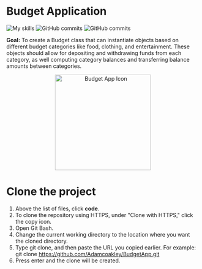 # Budget Application 
<!-- about the project -->
![My skills](https://img.shields.io/static/v1?label=Language&message=Python&color=18a83e&style=for-the-badge) ![GitHub commits](https://img.shields.io/github/contributors/Adamcoakley/BudgetApp?style=for-the-badge) ![GitHub commits](https://img.shields.io/github/last-commit/Adamcoakley/BudgetApp?style=for-the-badge&color=blue) 

**Goal:** To create a Budget class that can instantiate objects based on different budget categories like food, clothing, and entertainment. These objects should allow for depositing and withdrawing funds from each category, as well computing category balances and transferring balance amounts between categories.

<!-- image -->
<p align="center">
    <img src="https://miro.medium.com/max/1024/1*muc_VPB-qVlKtsUhph3Nsg.png" alt="Budget App Icon" width=250px height=250px>
</p>

# Clone the project
1) Above the list of files, click **code**.
2) To clone the repository using HTTPS, under "Clone with HTTPS," click the copy icon.
3) Open Git Bash.
4) Change the current working directory to the location where you want the cloned directory.
5) Type git clone, and then paste the URL you copied earlier. For example: git clone https://github.com/Adamcoakley/BudgetApp.git
6) Press enter and the clone will be created.






